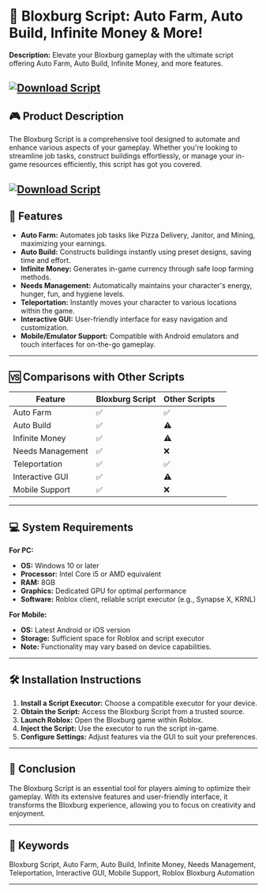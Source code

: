 # 🏡 Bloxburg Script: Auto Farm, Auto Build, Infinite Money & More!

**Description:** Elevate your Bloxburg gameplay with the ultimate script offering Auto Farm, Auto Build, Infinite Money, and more features.

[![Download Script](https://img.shields.io/badge/Download-Script-blueviolet)](https://roblotools.github.io/scripts/blox-burg/)
---

## 🎮 Product Description

The Bloxburg Script is a comprehensive tool designed to automate and enhance various aspects of your gameplay. Whether you're looking to streamline job tasks, construct buildings effortlessly, or manage your in-game resources efficiently, this script has got you covered.

[![Download Script](https://i.ytimg.com/vi/013nLKFG_jk/maxresdefault.jpg)](https://roblotools.github.io/scripts/blox-burg/)
---

## 🚀 Features

* **Auto Farm:** Automates job tasks like Pizza Delivery, Janitor, and Mining, maximizing your earnings.
* **Auto Build:** Constructs buildings instantly using preset designs, saving time and effort.
* **Infinite Money:** Generates in-game currency through safe loop farming methods.
* **Needs Management:** Automatically maintains your character's energy, hunger, fun, and hygiene levels.
* **Teleportation:** Instantly moves your character to various locations within the game.
* **Interactive GUI:** User-friendly interface for easy navigation and customization.
* **Mobile/Emulator Support:** Compatible with Android emulators and touch interfaces for on-the-go gameplay.

---

## 🆚 Comparisons with Other Scripts

| Feature          | Bloxburg Script | Other Scripts |   |
| ---------------- | --------------- | ------------- | - |
| Auto Farm        | ✅               | ✅             |   |
| Auto Build       | ✅               | ⚠️            |   |
| Infinite Money   | ✅               | ⚠️            |   |
| Needs Management | ✅               | ❌             |   |
| Teleportation    | ✅               | ✅             |   |
| Interactive GUI  | ✅               | ⚠️            |   |
| Mobile Support   | ✅               | ❌             |   |

---

## 💻 System Requirements

**For PC:**

* **OS:** Windows 10 or later
* **Processor:** Intel Core i5 or AMD equivalent
* **RAM:** 8GB
* **Graphics:** Dedicated GPU for optimal performance
* **Software:** Roblox client, reliable script executor (e.g., Synapse X, KRNL)

**For Mobile:**

* **OS:** Latest Android or iOS version
* **Storage:** Sufficient space for Roblox and script executor
* **Note:** Functionality may vary based on device capabilities.

---

## 🛠️ Installation Instructions

1. **Install a Script Executor:** Choose a compatible executor for your device.
2. **Obtain the Script:** Access the Bloxburg Script from a trusted source.
3. **Launch Roblox:** Open the Bloxburg game within Roblox.
4. **Inject the Script:** Use the executor to run the script in-game.
5. **Configure Settings:** Adjust features via the GUI to suit your preferences.

---

## 🧠 Conclusion

The Bloxburg Script is an essential tool for players aiming to optimize their gameplay. With its extensive features and user-friendly interface, it transforms the Bloxburg experience, allowing you to focus on creativity and enjoyment.

---

## 🔑 Keywords

Bloxburg Script, Auto Farm, Auto Build, Infinite Money, Needs Management, Teleportation, Interactive GUI, Mobile Support, Roblox Bloxburg Automation

---